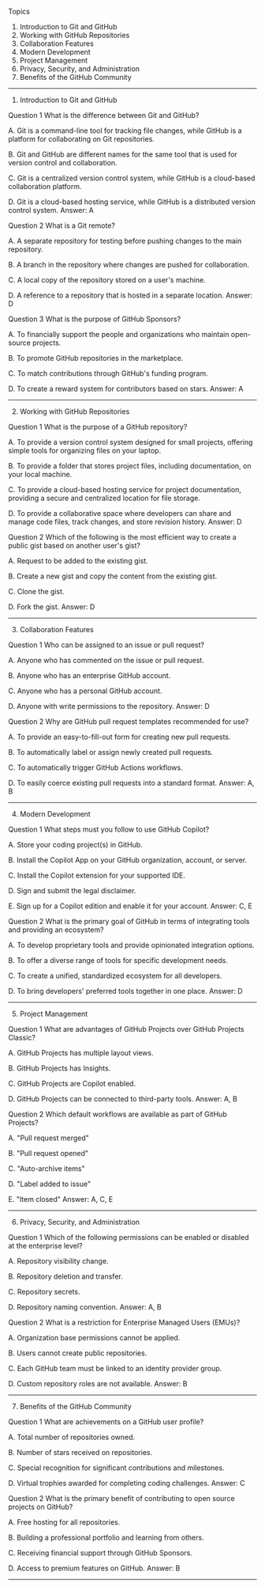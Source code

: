 
Topics 

1. Introduction to Git and GitHub
2. Working with GitHub Repositories
3. Collaboration Features
4. Modern Development
5. Project Management
6. Privacy, Security, and Administration
7. Benefits of the GitHub Community

---

1. Introduction to Git and GitHub

<a id="introduction-to-git-and-github"></a>

Question 1
What is the difference between Git and GitHub?

A. Git is a command-line tool for tracking file changes, while GitHub is a platform for collaborating on Git repositories.

B. Git and GitHub are different names for the same tool that is used for version control and collaboration.

C. Git is a centralized version control system, while GitHub is a cloud-based collaboration platform.

D. Git is a cloud-based hosting service, while GitHub is a distributed version control system.
Answer: A


Question 2
What is a Git remote?

A. A separate repository for testing before pushing changes to the main repository.

B. A branch in the repository where changes are pushed for collaboration.

C. A local copy of the repository stored on a user's machine.

D. A reference to a repository that is hosted in a separate location.
Answer: D


Question 3
What is the purpose of GitHub Sponsors?

A. To financially support the people and organizations who maintain open-source projects.

B. To promote GitHub repositories in the marketplace.

C. To match contributions through GitHub's funding program.

D. To create a reward system for contributors based on stars.
Answer: A

---

2. Working with GitHub Repositories

<a id="working-with-github-repositories"></a>

Question 1
What is the purpose of a GitHub repository?

A. To provide a version control system designed for small projects, offering simple tools for organizing files on your laptop.

B. To provide a folder that stores project files, including documentation, on your local machine.

C. To provide a cloud-based hosting service for project documentation, providing a secure and centralized location for file storage.

D. To provide a collaborative space where developers can share and manage code files, track changes, and store revision history.
Answer: D


Question 2
Which of the following is the most efficient way to create a public gist based on another user's gist?

A. Request to be added to the existing gist.

B. Create a new gist and copy the content from the existing gist.

C. Clone the gist.

D. Fork the gist.
Answer: D

---

3. Collaboration Features

<a id="collaboration-features"></a>

Question 1
Who can be assigned to an issue or pull request?

A. Anyone who has commented on the issue or pull request.

B. Anyone who has an enterprise GitHub account.

C. Anyone who has a personal GitHub account.

D. Anyone with write permissions to the repository.
Answer: D


Question 2
Why are GitHub pull request templates recommended for use?

A. To provide an easy-to-fill-out form for creating new pull requests.

B. To automatically label or assign newly created pull requests.

C. To automatically trigger GitHub Actions workflows.

D. To easily coerce existing pull requests into a standard format.
Answer: A, B

---

4. Modern Development

<a id="modern-development"></a>

Question 1
What steps must you follow to use GitHub Copilot?

A. Store your coding project(s) in GitHub.

B. Install the Copilot App on your GitHub organization, account, or server.

C. Install the Copilot extension for your supported IDE.

D. Sign and submit the legal disclaimer.

E. Sign up for a Copilot edition and enable it for your account.
Answer: C, E


Question 2
What is the primary goal of GitHub in terms of integrating tools and providing an ecosystem?

A. To develop proprietary tools and provide opinionated integration options.

B. To offer a diverse range of tools for specific development needs.

C. To create a unified, standardized ecosystem for all developers.

D. To bring developers' preferred tools together in one place.
Answer: D

---

5. Project Management

<a id="project-management"></a>

Question 1
What are advantages of GitHub Projects over GitHub Projects Classic?

A. GitHub Projects has multiple layout views.

B. GitHub Projects has Insights.

C. GitHub Projects are Copilot enabled.

D. GitHub Projects can be connected to third-party tools.
Answer: A, B


Question 2
Which default workflows are available as part of GitHub Projects?

A. "Pull request merged"

B. "Pull request opened"

C. "Auto-archive items"

D. "Label added to issue"

E. "Item closed"
Answer: A, C, E

---

6. Privacy, Security, and Administration

<a id="privacy-security-and-administration"></a>

Question 1
Which of the following permissions can be enabled or disabled at the enterprise level?

A. Repository visibility change.

B. Repository deletion and transfer.

C. Repository secrets.

D. Repository naming convention.
Answer: A, B


Question 2
What is a restriction for Enterprise Managed Users (EMUs)?

A. Organization base permissions cannot be applied.

B. Users cannot create public repositories.

C. Each GitHub team must be linked to an identity provider group.

D. Custom repository roles are not available.
Answer: B

---

7. Benefits of the GitHub Community

<a id="benefits-of-the-github-community"></a>

Question 1
What are achievements on a GitHub user profile?

A. Total number of repositories owned.

B. Number of stars received on repositories.

C. Special recognition for significant contributions and milestones.

D. Virtual trophies awarded for completing coding challenges.
Answer: C


Question 2
What is the primary benefit of contributing to open source projects on GitHub?

A. Free hosting for all repositories.

B. Building a professional portfolio and learning from others.

C. Receiving financial support through GitHub Sponsors.

D. Access to premium features on GitHub.
Answer: B

---

